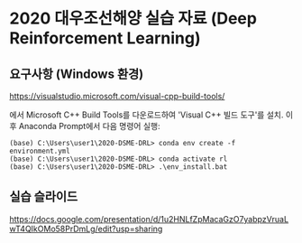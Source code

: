 # 2020 대우조선해양 실습 자료 (Deep Reinforcement Learning)

## 요구사항 (Windows 환경)

https://visualstudio.microsoft.com/visual-cpp-build-tools/

에서 Microsoft C++ Build Tools를 다운로드하여 'Visual C++ 빌드 도구'를 설치. 이후 Anaconda Prompt에서 다음 명령어 실행:

```
(base) C:\Users\user1\2020-DSME-DRL> conda env create -f environment.yml
(base) C:\Users\user1\2020-DSME-DRL> conda activate rl
(base) C:\Users\user1\2020-DSME-DRL> .\env_install.bat
```


## 실습 슬라이드

https://docs.google.com/presentation/d/1u2HNLfZpMacaGzO7yabpzVruaLwT4QIkOMo58PrDmLg/edit?usp=sharing
